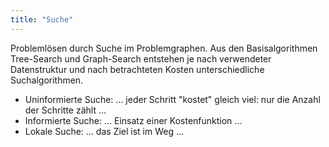```yaml
---
title: "Suche"
---
```



Problemlösen durch Suche im Problemgraphen. Aus den Basisalgorithmen Tree-Search und Graph-Search
entstehen je nach verwendeter Datenstruktur und nach betrachteten Kosten unterschiedliche Suchalgorithmen.

-   Uninformierte Suche: ... jeder Schritt "kostet" gleich viel: nur die Anzahl der Schritte zählt ...
-   Informierte Suche: ... Einsatz einer Kostenfunktion ...
-   Lokale Suche: ... das Ziel ist im Weg ...
